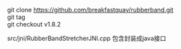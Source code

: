 git clone https://github.com/breakfastquay/rubberband.git   
git tag    
git checkout v1.8.2   

src/jni/RubberBandStretcherJNI.cpp 包含封装成java接口

